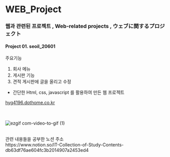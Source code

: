 # WEB_Project

### 웹과 관련된 프로젝트 , Web-related projects , ウェブに関するプロジェクト

#### Project 01. seoil_20601
주요기능
1. 회사 메뉴
2. 게시판 기능
3. 견적 게시판에 글을 올리고 수정

* 간단한 Html, css, javascript 를 활용하여 만든 웹 프로젝트

<a href="http://hyg4196.dothome.co.kr">hyg4196.dothome.co.kr</a>

<br></br>
![ezgif com-video-to-gif (1)](https://user-images.githubusercontent.com/71375213/101270343-66521700-37bb-11eb-81be-d8e9c6e742d6.gif)

<br>
관련 내용들을 공부한 노션 주소<br>
https://www.notion.so/IT-Collection-of-Study-Contents-db63df76ae604fc3b2014907a2453ed4




